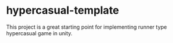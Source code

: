 # hypercasual-template
This project is a great starting point for implementing runner type hypercasual game in unity. 
